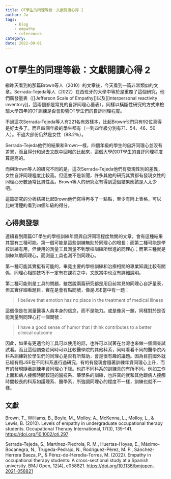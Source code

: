 ```yaml
---
title: OT學生的同理等級：文獻閱讀心得 2
author: Ju
tags: 
    - blog
    - empathy
    - references
category:
date: 2022-09-01
---
```


# OT學生的同理等級：文獻閱讀心得 2

繼昨天看到的那篇Brown等人（2010）的文章後，今天看到一篇非常類似的文章。Serrada-Tejeda等人（2022）在西班牙的大學中等於是重覆了這個研究，他們廣發量表（[[Jefferson Scale of Empathy]]以及[[interpersonal reactivity inventory]]，這兩個都是常見的自評同理心量表），同樣以橫斷性研究的方式來檢驗大學四年的OT訓練是否會影響OT學生們的自評同理程度。

不過這次Serrada-Tejeda等人有221名有效樣本，比起Brown他們只有92位真得是好太多了。而且四個年級的學生都有（一到四年級分別有71、54、46、50人）。不過大部份仍然是女性（88.2％）。

Serrada-Tejeda他們的結果和Brown一樣，四個年級的學生的自評同理心並沒有差異，而且得分和過去文獻中回報的比起來，這個大學的OT學生的自評同理程度算是高的。

而與Brown等人的研究不同的是，這次Serrada-Tejeda他們有發現性別的差異，女性自評同理程度比較高。但這並不是新聞，許多其他的研究其實都有發現女性的同理心分數通常比男性高。Brown等人的研究沒有得到這個結果應該是人太少吧。

這篇研究的分析結果比起Brown他們寫得再多了一點點，至少有附上表格，可以比較清楚的看到四個年級的得分。

## 心得與發想

連續看到兩篇OT學生的學校訓練年資與自評同理程度無關的文章，會有這種結果其實有三種可能。第一個可能是這些訓練無助於同理心的增長；而第二種可能是學校訓練有用，但使用的測量工具測量不到學校訓練所增進的同理心；而第三種就是訓練無助同理心，而測量工具也測不到同理心。

第一種可能其實挺有可能的，畢竟主要的學校訓練和治療相關的專業知識比較有關係，同理心相關技巧不一定有在課程之中，文獻當中也沒有詳細說明。

第二種可能則是工具的問題，雖然說兩篇研究都是用目前常見的同理心自評量表，但其實仔細看題目，實在是會有點問號，像是JSE當中有一題：
> I believe that emotion has no place in the treatment of medical illness

這個像是在測量醫事人員本身的信念，而不是能力。或是像另一題，同樣對於是否能測量到同理心打一個問號：

> I have a good sense of humor that I think contributes to a better clinical outcome

因此，如果有更適合的工具可以使用的話，也許可以試著在台灣也來做一個調查試試看。而且這個調查若同時可以比較醫學院的其他科系，同時看看不同的醫學院內科系訓練對於學生們的同理心是否有所幫助，會是很有趣的議題。因為目前國外就已經有用JSE在不同科系進行過研究，有的有發現會隨著訓練年資同理心上升，而有的發現隨著訓練年資同理心下降。也許不同科系的訓練真的有所不同。例如工作上面和病人接觸時間較短的醫技系、藥學系的訓練，也許真的就和其他跟病人接觸時間較長的科系如護理系、醫學系，所強調同理心的程度不一樣，訓練也就不一樣。

## 文獻

Brown, T., Williams, B., Boyle, M., Molloy, A., McKenna, L., Molloy, L., & Lewis, B. (2010). Levels of empathy in undergraduate occupational therapy students. Occupational Therapy International, 17(3), 135–141. https://doi.org/10.1002/oti.297

Serrada-Tejeda, S., Martínez-Piedrola, R. M., Huertas-Hoyas, E., Máximo-Bocanegra, N., Trugeda-Pedrajo, N., Rodríguez-Pérez, M. P., Sánchez-Herrera Baeza, P., & Pérez-de-Heredia-Torres, M. (2022). Empathy in occupational therapy students: A cross-sectional study at a Spanish university. BMJ Open, 12(4), e058821. https://doi.org/10.1136/bmjopen-2021-058821
